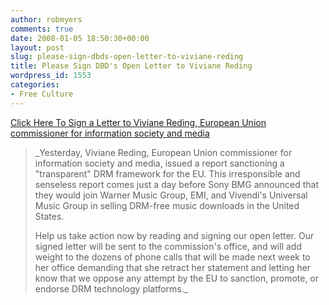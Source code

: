 ```yaml
---
author: robmyers
comments: true
date: 2008-01-05 18:50:30+00:00
layout: post
slug: please-sign-dbds-open-letter-to-viviane-reding
title: Please Sign DBD's Open Letter to Viviane Reding
wordpress_id: 1553
categories:
- Free Culture
---
```


[Click Here To Sign a Letter to Viviane Reding, European Union commissioner for information society and media](http://www.defectivebydesign.org/EU_Letter)  
  
  
  


<blockquote>_Yesterday, Viviane Reding, European Union commissioner for information society and media, issued a report sanctioning a "transparent" DRM framework for the EU. This irresponsible and senseless report comes just a day before Sony BMG announced that they would join Warner Music Group, EMI, and Vivendi's Universal Music Group in selling DRM-free music downloads in the United States.  
  
Help us take action now by reading and signing our open letter. Our signed letter will be sent to the commission's office, and will add weight to the dozens of phone calls that will be made next week to her office demanding that she retract her statement and letting her know that we oppose any attempt by the EU to sanction, promote, or endorse DRM technology platforms._</blockquote>

  



